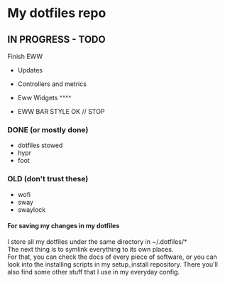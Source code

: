 # My dotfiles repo

## IN PROGRESS - TODO

Finish EWW

- Updates
- Controllers and metrics
- Eww Widgets ^^^^

- EWW BAR STYLE OK // STOP

### DONE (or mostly done)

- dotfiles stowed
- hypr
- foot

### OLD (don't trust these)

- wofi
- sway
- swaylock

#### For saving my changes in my dotfiles

I store all my dotfiles under the same directory in ~/.dotfiles/\*  
The next thing is to symlink everything to its own places.  
For that, you can check the docs of every piece of software, or you can look into the installing scripts in my setup_install repository. There you'll also find some other stuff that I use in my everyday config.
